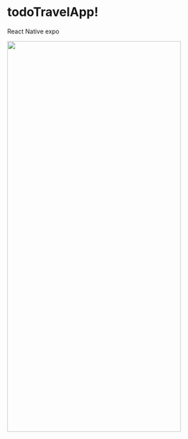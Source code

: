 # todoTravelApp!

React Native
expo

<img src="https://user-images.githubusercontent.com/65282581/195609202-b1921c87-29de-4e57-a7c1-35023af72ae2.jpeg"  width="400" height="900"/>
